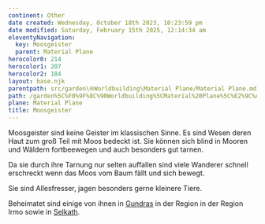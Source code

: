 ```yaml
---
continent: Other
date created: Wednesday, October 18th 2023, 10:23:59 pm
date modified: Saturday, February 15th 2025, 12:14:34 am
eleventyNavigation:
  key: Moosgeister
  parent: Material Plane
herocolor0: 214
herocolor1: 207
herocolor2: 184
layout: base.njk
parentpath: src/garden\🌐Worldbuilding\Material Plane/Material Plane.md
path: /garden%5C%F0%9F%8C%90Worldbuilding%5CMaterial%20Plane%5C%E2%9C%A8%20Other%5CAnimals%20and%20Monsters/Moosgeister/
plane: Material Plane
title: Moosgeister
---
```


Moosgeister sind keine Geister im klassischen Sinne. Es sind Wesen deren Haut zum groß Teil mit Moos bedeckt ist. Sie können sich blind in Mooren und Wäldern fortbeewegen und auch besonders gut tarnen. 

Da sie durch ihre Tarnung nur selten auffallen sind viele Wanderer schnell erschreckt wenn das Moos vom Baum fällt und sich bewegt. 

Sie sind Allesfresser, jagen besonders gerne kleinere Tiere. 

Beheimatet sind einige von ihnen in [Gundras](/garden/%F0%9F%8C%90Worldbuilding/Material%20Plane/%F0%9F%8F%B0%20Gundras/Gundras) in der Region in der Region Irmo sowie in [Selkath](/garden/%F0%9F%8C%90Worldbuilding/Material%20Plane/%F0%9F%8C%BFSelkath/Selkath).